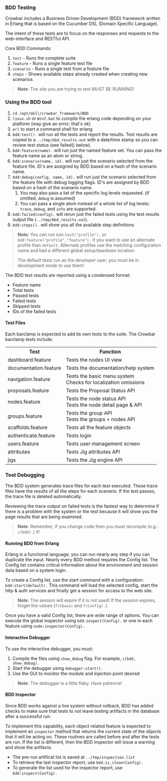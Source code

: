 ### BDD Testing

Crowbar includes a Business Driven Development (BDD) framework written in Erlang that is based on the Cucumber DSL (Domain Specific Language).

The intent of these tests are to focus on the responses and requests to the web-interface and RESTful API.

Core BDD Commands:

1. `test` - Runs the complete suite
2. `feature` - Runs a single feature test file
3. `scenario` - Runs a single test from a feature file
4. `steps` - Shows available steps already created when creating new scenarios

>**Note**: The site you are trying to test MUST BE RUNNING!

### Using the BDD tool

1. `cd /opt/dell/crowbar_framework/BDD`
1. `linux.sh` or `Win7.bat` to compile the erlang code depending on your platform (may give an error; that's ok)
1. `erl` to start a command shell for erlang
  1. `bdd:test().` will run all the tests and report the results.  Test results are copied to a `../tmp/bbd_results.out` with a date/time stamp so you can review test status (see failed() below).
  1. `bdd:feature(name).` will run just the named feature set.  You can pass the feature name as an atom or string.
  1. `bdd:scenario(name, id).` will run just the scenario selected from the feature file.  ID's are assigned by BDD based on a hash of the scenario name.
  1. `bdd:debug(config, name, id).` will run just the scenario selected from the feature file with debug logging flags.  ID's are assigned by BDD based on a hash of the scenario name.  
     1. You may also pass a list of the specific log levels requested.  (if omitted, `debug` is assumed)
     1. You can pass a single atom instead of a whole list of log levels: `trace`, `debug`, and `info` are supported.
  1. `bdd:failed(config).` will rerun just the failed tests using the test results output file (`../tmp/bbd_results.out`).
  1. `bdd:steps().` will show you all the available step definitions

>**Note**: You can run `bdd:test("profile").` or `bdd:feature("profile","feature").` if you want to use an alternate profile than `default`.  Alternate profiles use the matching configuration name and had a different global setup/teardown location.
>
> The default tests run as the *developer* user; you must be in development mode to use them!

The BDD test results are reported using a condensed format:
* Feature name
* Total tests
* Passed tests
* Failed tests
* Skipped tests
* IDs of the failed tests

#### Test Files

Each barclamp is expected to add its own tests to the suite. The Crowbar barclamp tests include:

<table border="0">
<tr>
<th>Test</th>
<th>Function</th>
</tr>
<tr>
<td>dashboard.feature</td>
<td>Tests the nodes UI view</td>
</tr>
<tr>
<td>documentation.feature</td>
<td>Tests the documentation/help system</td>
</tr>
<tr>
<td>navigation.feature</td>
<td>Tests the basic menu system<br>
Checks for localization omissions</td>
</tr>
<tr>
<td>proposals.feature</td>
<td>Tests the Proposal Status API</td>
</tr>
<tr>
<td>nodes.feature</td>
<td>Tests the node status API<br>
Tests the node detail page & API</td>
</tr>
<tr>
<td>groups.feature</td>
<td>Tests the group API<br>
Tests the groups + nodes API</td>
</tr>
<tr>
<td>scaffolds.feature</td>
<td>Tests all the feature objects</td>
</tr>
<tr>
<td>authenticate.feature</td>
<td>Tests login</td>
</tr>
<tr>
<td>users.feature</td>
<td>Tests user management screen</td>
</tr>
<tr>
<td>attributes</td>
<td>Tests Jig attributes API</td>
</tr>
<tr>
<td>jigs</td>
<td>Tests the Jig engine API</td>
</tr>
</table>
    

### Test Debugging

The BDD system generates trace files for each test executed.  These trace files have the results of all the steps for each scenario.  If the test passes, the trace file is deleted automatically. 

Reviewing the trace output on failed tests is the fastest way to determine if there is a problem with the system or the test because it will show you the page results that are being examined.

>**Note**: Remember, if you change code then you must recompile (e.g.: `c(bdd).`) it!

#### Running BDD from Erlang
Erlang is a functional language; you can run nearly any step if you can duplicate the input. Nearly every BDD method requires the Config list.  The Config list contains critical information about the environment and session data based on a system login.

To create a Config list, use the start command with a configuration: `bdd:start(default).`  This command will load the selected config, start the http & auth services and finally get a session for access to the web site.

>**Note**: The session will expire if it is not used!  If the session expires, forget the values (`f(Cbase)` and `f(Config).`).

Once you have a valid Config list, there are wide range of options.  You can execute the global inspector using `bdd:inspect(Config).` or one in each feature using `node:inspector(Config).`

#### Interactive Debugger
To use the interactive debugger, you must:

1. Compile the files using `show_debug` flag.  For example, `c(bdd, show_debug).`
1. Start the debugger using `debugger:start().`
1. Use the GUI to monitor the module and injection point desired

>**Note**: The debugger is a little flaky.  Have patience!

#### BDD Inspector
Since BDD works against a live system without rollback, BDD has added checks to make sure that tests to not leave testing artifacts in the database after a successful run.  

To implement this capability, each object related feature is expected to implement an `inspector` method that returns the current state of the objects that it will be acting on.  These routines are called before and after the tests are run.  If the list is different, then the BDD inspector will issue a warning and show the artifacts.

* The pre-run artificat list is saved at `../tmp/inspection.list`
* To retrieve the last inspector report, use `bdd:is_clean(Config).`
* To generate the list used for the inspector report, use `bdd:inspect(Config).`
